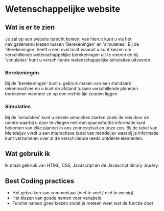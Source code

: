 # Wetenschappelijke website

## Wat is er te zien

Je zal op een website terecht komen, van hieruit kunt u via het navigatiemenu kiezen tussen 'Berekeningen' en 'simulaties'. Bij de 'Berekeningen' heeft u een overzicht waaruit u kunt kiezen om verschillende wetenschappelijke berekeningen uit te voeren en bij 'simulaties' kunt u verschillende wetenschappelijke simulaties uitvoeren.

### Berekeningen

Bij de 'berekeningen' kunt u gebruik maken van een standaard rekenmachine en u kunt de afstand tussen verschillende planeten berekenen wanneer ze op een rechte lijn zouden liggen.


### Simulaties

Bij de 'simulaties' kunt u enkele simulaties starten zoals de reis door de ruimte waarbij u door te vliegen met een spaceshuttle informatie kunt bekomen van elke planeet in ons zonnestelsel en onze zon. Bij de tabel van Mendeljev vindt u een interactieve tabel van mendeljev waarbij je informatie kunt verzamelen over al de verschillende reeds ontdekte elementen.


## Wat gebruik ik

Ik maak gebruik van HTML, CSS, Javascript en de Javascript library Jquery.

## Best Coding practices

- Het gebruiken van commentaar (niet te veel / niet te weinig)
- Het kiezen van goede namen voor variabele
- Functie namen goed kiezen zodat je meteen weet wat de functie doet